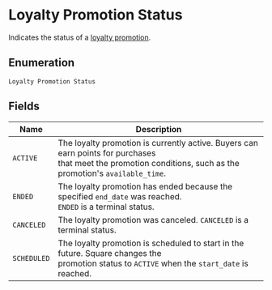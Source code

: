 
# Loyalty Promotion Status

Indicates the status of a [loyalty promotion](../../doc/models/loyalty-promotion.md).

## Enumeration

`Loyalty Promotion Status`

## Fields

| Name | Description |
|  --- | --- |
| `ACTIVE` | The loyalty promotion is currently active. Buyers can earn points for purchases<br>that meet the promotion conditions, such as the promotion's `available_time`. |
| `ENDED` | The loyalty promotion has ended because the specified `end_date` was reached.<br>`ENDED` is a terminal status. |
| `CANCELED` | The loyalty promotion was canceled. `CANCELED` is a terminal status. |
| `SCHEDULED` | The loyalty promotion is scheduled to start in the future. Square changes the<br>promotion status to `ACTIVE` when the `start_date` is reached. |

